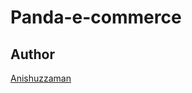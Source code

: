 # Panda-e-commerce

## Author 
[Anishuzzaman][author]

[author]: https://www.facebook.com/anishuzzaman/
